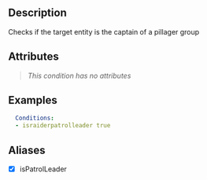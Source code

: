 ## Description
Checks if the target entity is the captain of a pillager group

## Attributes
>*This condition has no attributes*

## Examples
```yaml
  Conditions:
  - israiderpatrolleader true
```

## Aliases
- [x] isPatrolLeader